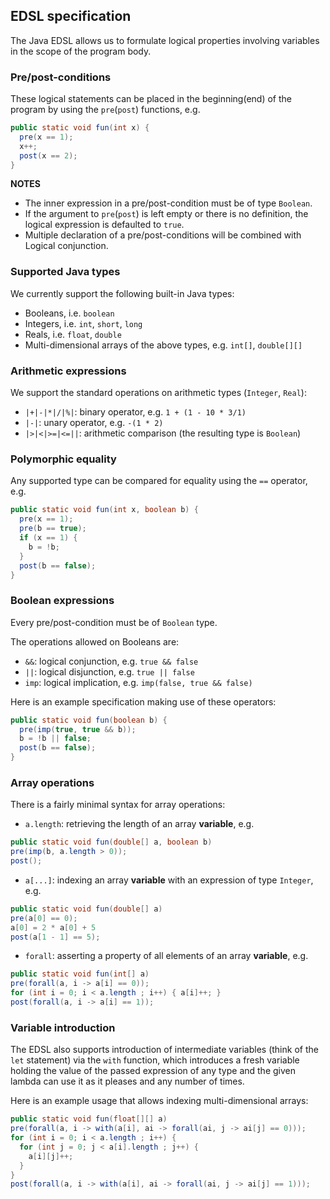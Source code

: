 ## EDSL specification

The Java EDSL allows us to formulate logical properties involving variables in
the scope of the program body.

### Pre/post-conditions

These logical statements can be placed in the beginning(end)
of the program by using the `pre`(`post`) functions, e.g.
```java
public static void fun(int x) {
  pre(x == 1);
  x++;
  post(x == 2);
}
```

**NOTES**
- The inner expression in a pre/post-condition must be of type `Boolean`.
- If the argument to `pre`(`post`) is left empty or there is no definition, the logical expression is
defaulted to `true`.
- Multiple declaration of a pre/post-conditions will be combined with Logical
conjunction.

### Supported Java types

We currently support the following built-in Java types:
 * Booleans, i.e. `boolean`
 * Integers, i.e. `int`, `short`, `long`
 * Reals, i.e. `float`, `double`
 * Multi-dimensional arrays of the above types, e.g. `int[]`, `double[][]`

### Arithmetic expressions

We support the standard operations on arithmetic types (`Integer`, `Real`):
 * `|+|-|*|/|%|`: binary operator, e.g. `1 + (1 - 10 * 3/1)`
 * `|-|`: unary operator, e.g. `-(1 * 2)`
 * `|>|<|>=|<=||`: arithmetic comparison (the resulting type is `Boolean`)

### Polymorphic equality

Any supported type can be compared for equality using the `==` operator, e.g.
```java
public static void fun(int x, boolean b) {
  pre(x == 1);
  pre(b == true);
  if (x == 1) {
    b = !b;
  }
  post(b == false);
}
```

### Boolean expressions

Every pre/post-condition must be of `Boolean` type.

The operations allowed on Booleans are:
 * `&&`: logical conjunction, e.g. `true && false`
 * `||`: logical disjunction, e.g. `true || false`
 * `imp`: logical implication, e.g. `imp(false, true && false)`

Here is an example specification making use of these operators:
```java
public static void fun(boolean b) {
  pre(imp(true, true && b));
  b = !b || false;
  post(b == false);
}
 ```

### Array operations

There is a fairly minimal syntax for array operations:
 * `a.length`: retrieving the length of an array **variable**, e.g.
 ```java
 public static void fun(double[] a, boolean b)
 pre(imp(b, a.length > 0));
 post();
 ```
 * `a[...]`: indexing an array **variable** with an expression of type `Integer`, e.g.
 ```java
 public static void fun(double[] a)
 pre(a[0] == 0);
 a[0] = 2 * a[0] + 5
 post(a[1 - 1] == 5);
 ```
 * `forall`: asserting a property of all elements of an array **variable**, e.g.
 ```java
 public static void fun(int[] a)
 pre(forall(a, i -> a[i] == 0));
 for (int i = 0; i < a.length ; i++) { a[i]++; }
 post(forall(a, i -> a[i] == 1));
 ```

### Variable introduction

The EDSL also supports introduction of intermediate variables
(think of the `let` statement) via the `with` function, which introduces a
fresh variable holding the value of the passed expression of any type and the given
lambda can use it as it pleases and any number of times.

Here is an example usage that allows indexing multi-dimensional arrays:
```java
public static void fun(float[][] a)
pre(forall(a, i -> with(a[i], ai -> forall(ai, j -> ai[j] == 0)));
for (int i = 0; i < a.length ; i++) {
  for (int j = 0; j < a[i].length ; j++) {
    a[i][j]++;
  }
}
post(forall(a, i -> with(a[i], ai -> forall(ai, j -> ai[j] == 1)));
```
